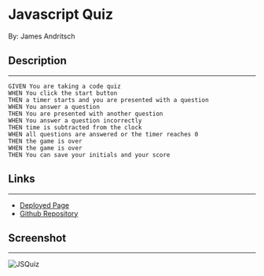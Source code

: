 # Javascript Quiz
By: James Andritsch

## Description
---

```
GIVEN You are taking a code quiz
WHEN You click the start button
THEN a timer starts and you are presented with a question
WHEN You answer a question
THEN You are presented with another question
WHEN You answer a question incorrectly
THEN time is subtracted from the clock
WHEN all questions are answered or the timer reaches 0
THEN the game is over
WHEN the game is over
THEN You can save your initials and your score
```

## Links

___
- [Deployed Page](https://james-andritsch.github.io/jsquiz/)
- [Github Repository](https://github.com/james-andritsch/jsquiz)

## Screenshot
___
![JSQuiz](assets/images/jsquiz_screenshot.png)

